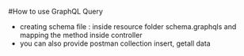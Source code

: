 #How to use GraphQL Query
* creating schema file : inside resource folder schema.graphqls and mapping the method inside controller
* you can also provide postman collection insert, getall data